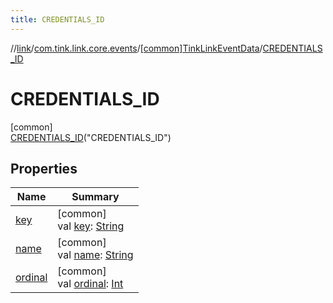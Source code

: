 ```yaml
---
title: CREDENTIALS_ID
---
```

//[link](../../../../index.html)/[com.tink.link.core.events](../../index.html)/[[common]TinkLinkEventData](../index.html)/[CREDENTIALS_ID](index.html)



# CREDENTIALS_ID



[common]\
[CREDENTIALS_ID](index.html)(&quot;CREDENTIALS_ID&quot;)



## Properties


| Name | Summary |
|---|---|
| [key](../key.html) | [common]<br>val [key](../key.html): [String](https://kotlinlang.org/api/latest/jvm/stdlib/kotlin/-string/index.html) |
| [name](index.html#-372974862%2FProperties%2F-1713223439) | [common]<br>val [name](index.html#-372974862%2FProperties%2F-1713223439): [String](https://kotlinlang.org/api/latest/jvm/stdlib/kotlin/-string/index.html) |
| [ordinal](index.html#-739389684%2FProperties%2F-1713223439) | [common]<br>val [ordinal](index.html#-739389684%2FProperties%2F-1713223439): [Int](https://kotlinlang.org/api/latest/jvm/stdlib/kotlin/-int/index.html) |

